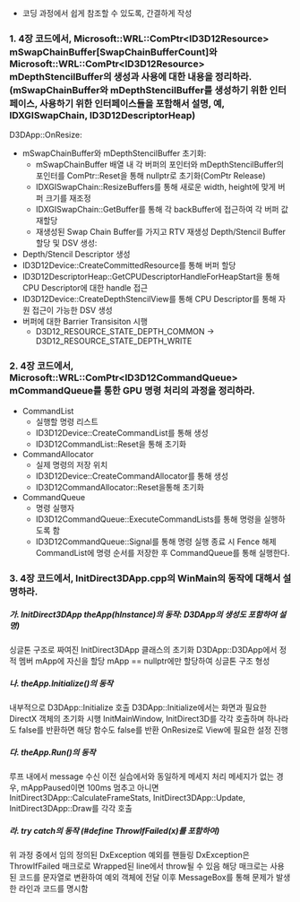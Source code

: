 - 코딩 과정에서 쉽게 참조할 수 있도록, 간결하게 작성
### 1. 4장 코드에서, Microsoft::WRL::ComPtr\<ID3D12Resource> mSwapChainBuffer\[SwapChainBufferCount]와 Microsoft::WRL::ComPtr\<ID3D12Resource> mDepthStencilBuffer의 생성과 사용에 대한 내용을 정리하라.  (mSwapChainBuffer와 mDepthStencilBuffer를 생성하기 위한 인터페이스, 사용하기 위한 인터페이스들을 포함해서 설명, 예, IDXGISwapChain, ID3D12DescriptorHeap)

D3DApp::OnResize:
- mSwapChainBuffer와 mDepthStencilBuffer 초기화:
	- mSwapChainBuffer 배열 내 각 버퍼의 포인터와 mDepthStencilBuffer의 포인터를 ComPtr::Reset을 통해 nullptr로 초기화(ComPtr Release)
	- IDXGISwapChain::ResizeBuffers를 통해 새로운 width, height에 맞게 버퍼 크기를 재조정
	- IDXGISwapChain::GetBuffer를 통해 각 backBuffer에 접근하여 각 버퍼 값 재할당
	- 재생성된 Swap Chain Buffer를 가지고 RTV 재생성
Depth/Stencil Buffer 할당 및 DSV 생성:
- Depth/Stencil Descriptor 생성
- ID3D12Device::CreateCommittedResource를 통해 버퍼 할당
- ID3D12DescriptorHeap::GetCPUDescriptorHandleForHeapStart을 통해 CPU Descriptor에 대한 handle 접근
- ID3D12Device::CreateDepthStencilView를 통해 CPU Descriptor를 통해 자원 접근이 가능한 DSV 생성
- 버퍼에 대한 Barrier Transisiton 시행 
	- D3D12_RESOURCE_STATE_DEPTH_COMMON -> D3D12_RESOURCE_STATE_DEPTH_WRITE
### 2. 4장 코드에서, Microsoft::WRL::ComPtr\<ID3D12CommandQueue> mCommandQueue를 통한 GPU 명령 처리의 과정을 정리하라.  
- CommandList
	- 실행할 명령 리스트
	- ID3D12Device::CreateCommandList를 통해 생성
	- ID3D12CommandList::Reset을 통해 초기화
- CommandAllocator
	- 실제 명령의 저장 위치
	- ID3D12Device::CreateCommandAllocator를 통해 생성
	- ID3D12CommandAllocator::Reset을통해 초기화
- CommandQueue
	- 명령 실행자
	- ID3D12CommandQueue::ExecuteCommandLists를 통해 명령을 실행하도록 함
	- ID3D12CommandQueue::Signal를 통해 명령 실행 종료 시 Fence 해제
CommandList에 명령 순서를 저장한 후 CommandQueue를 통해 실행한다.
### 3. 4장 코드에서, InitDirect3DApp.cpp의 WinMain의 동작에 대해서 설명하라.  
##### 가. InitDirect3DApp theApp(hInstance)의 동작: D3DApp의 생성도 포함하여 설명)  
싱글톤 구조로 짜여진 InitDirect3DApp 클래스의 초기화
D3DApp::D3DApp에서 정적 멤버 mApp에 자신을 할당
mApp == nullptr에만 할당하여 싱글톤 구조 형성
##### 나. theApp.Initialize()의 동작  
내부적으로 D3DApp::Initialize 호출
D3DApp::Initialize에서는 화면과 필요한 DirectX 객체의 초기화 시행
InitMainWindow, InitDirect3D를 각각 호출하며 하나라도 false를 반환하면 해당 함수도 false를 반환
OnResize로 View에 필요한 설정 진행
##### 다. theApp.Run()의 동작  
루프 내에서 message 수신
이전 실습에서와 동일하게 메세지 처리
메세지가 없는 경우, mAppPaused이면 100ms 멈추고 아니면 InitDirect3DApp::CalculateFrameStats, InitDirect3DApp::Update, InitDirect3DApp::Draw를 각각 호출
##### 라. try catch의 동작 (#define ThrowIfFailed(x)를 포함하여)
위 과정 중에서 임의 정의된 DxException 예외를 핸들링
DxException은 ThrowIfFailed 매크로로 Wrapped된 line에서 throw될 수 있음
해당 매크로는 사용된 코드를 문자열로 변환하여 예외 객체에 전달
이후 MessageBox를 통해 문제가 발생한 라인과 코드를 명시함  

